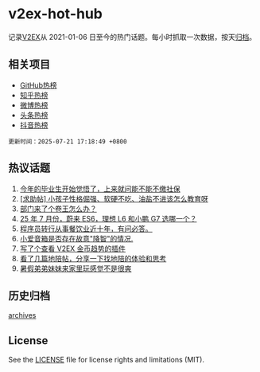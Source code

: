 # v2ex-hot-hub

 记录[V2EX](https://www.v2ex.com/)从 2021-01-06 日至今的热门话题。每小时抓取一次数据，按天[归档](archives)。
 
 ## 相关项目

- [GitHub热榜](https://github.com/snaildev/github-hot-hub)
- [知乎热榜](https://github.com/snaildev/zhihu-hot-hub)
- [微博热榜](https://github.com/snaildev/weibo-hot-hub)
- [头条热榜](https://github.com/snaildev/toutiao-hot-hub)
- [抖音热榜](https://github.com/snaildev/douyin-hot-hub)


 `更新时间：2025-07-21 17:18:49 +0800`

## 热议话题

1. [今年的毕业生开始觉悟了，上来就问能不能不缴社保](https://www.v2ex.com/t/1146498)
1. [[求助帖] 小孩子性格倔强、软硬不吃、油盐不进该怎么教育呀](https://www.v2ex.com/t/1146548)
1. [部门来了个卷王怎么办？](https://www.v2ex.com/t/1146518)
1. [25 年 7 月份，蔚来 ES6，理想 L6 和小鹏 G7 选哪一个？](https://www.v2ex.com/t/1146524)
1. [程序员转行从事餐饮业近十年，有问必答。](https://www.v2ex.com/t/1146449)
1. [小爱音箱是否存在故意"降智"的情况.](https://www.v2ex.com/t/1146472)
1. [写了个查看 V2EX 金币趋势的插件](https://www.v2ex.com/t/1146494)
1. [看了几篇地陪帖，分享一下找地陪的体验和思考](https://www.v2ex.com/t/1146579)
1. [暑假弟弟妹妹来家里玩感觉不是很爽](https://www.v2ex.com/t/1146478)

## 历史归档

[archives](archives)

## License

See the [LICENSE](LICENSE) file for license rights and limitations (MIT).
